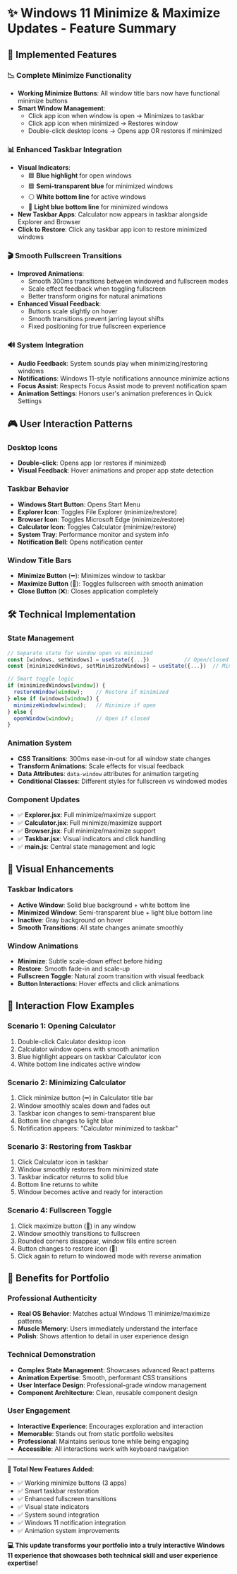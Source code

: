 # ✨ Windows 11 Minimize & Maximize Updates - Feature Summary

## 🎯 **Implemented Features**

### **📉 Complete Minimize Functionality**
- **Working Minimize Buttons**: All window title bars now have functional minimize buttons
- **Smart Window Management**: 
  - Click app icon when window is open → Minimizes to taskbar
  - Click app icon when minimized → Restores window
  - Double-click desktop icons → Opens app OR restores if minimized

### **📊 Enhanced Taskbar Integration**
- **Visual Indicators**: 
  - 🟦 **Blue highlight** for open windows
  - 🟦 **Semi-transparent blue** for minimized windows
  - ⚪ **White bottom line** for active windows
  - 🔵 **Light blue bottom line** for minimized windows
- **New Taskbar Apps**: Calculator now appears in taskbar alongside Explorer and Browser
- **Click to Restore**: Click any taskbar app icon to restore minimized windows

### **🎬 Smooth Fullscreen Transitions**
- **Improved Animations**: 
  - Smooth 300ms transitions between windowed and fullscreen modes
  - Scale effect feedback when toggling fullscreen
  - Better transform origins for natural animations
- **Enhanced Visual Feedback**:
  - Buttons scale slightly on hover
  - Smooth transitions prevent jarring layout shifts
  - Fixed positioning for true fullscreen experience

### **🔊 System Integration**
- **Audio Feedback**: System sounds play when minimizing/restoring windows
- **Notifications**: Windows 11-style notifications announce minimize actions
- **Focus Assist**: Respects Focus Assist mode to prevent notification spam
- **Animation Settings**: Honors user's animation preferences in Quick Settings

## 🎮 **User Interaction Patterns**

### **Desktop Icons**
- **Double-click**: Opens app (or restores if minimized)
- **Visual Feedback**: Hover animations and proper app state detection

### **Taskbar Behavior** 
- **Windows Start Button**: Opens Start Menu
- **Explorer Icon**: Toggles File Explorer (minimize/restore)
- **Browser Icon**: Toggles Microsoft Edge (minimize/restore)  
- **Calculator Icon**: Toggles Calculator (minimize/restore)
- **System Tray**: Performance monitor and system info
- **Notification Bell**: Opens notification center

### **Window Title Bars**
- **Minimize Button** (➖): Minimizes window to taskbar
- **Maximize Button** (🔳): Toggles fullscreen with smooth animation
- **Close Button** (❌): Closes application completely

## 🛠 **Technical Implementation**

### **State Management**
```javascript
// Separate state for window open vs minimized
const [windows, setWindows] = useState({...})           // Open/closed state
const [minimizedWindows, setMinimizedWindows] = useState({...})  // Minimize state

// Smart toggle logic
if (minimizedWindows[window]) {
  restoreWindow(window);    // Restore if minimized
} else if (windows[window]) {
  minimizeWindow(window);   // Minimize if open
} else {
  openWindow(window);       // Open if closed
}
```

### **Animation System**
- **CSS Transitions**: 300ms ease-in-out for all window state changes
- **Transform Animations**: Scale effects for visual feedback
- **Data Attributes**: `data-window` attributes for animation targeting
- **Conditional Classes**: Different styles for fullscreen vs windowed modes

### **Component Updates**
- ✅ **Explorer.jsx**: Full minimize/maximize support
- ✅ **Calculator.jsx**: Full minimize/maximize support  
- ✅ **Browser.jsx**: Full minimize/maximize support
- ✅ **Taskbar.jsx**: Visual indicators and click handling
- ✅ **main.js**: Central state management and logic

## 🎨 **Visual Enhancements**

### **Taskbar Indicators**
- **Active Window**: Solid blue background + white bottom line
- **Minimized Window**: Semi-transparent blue + light blue bottom line
- **Inactive**: Gray background on hover
- **Smooth Transitions**: All state changes animate smoothly

### **Window Animations**
- **Minimize**: Subtle scale-down effect before hiding
- **Restore**: Smooth fade-in and scale-up
- **Fullscreen Toggle**: Natural zoom transition with visual feedback
- **Button Interactions**: Hover effects and click animations

## 🔄 **Interaction Flow Examples**

### **Scenario 1: Opening Calculator**
1. Double-click Calculator desktop icon
2. Calculator window opens with smooth animation
3. Blue highlight appears on taskbar Calculator icon
4. White bottom line indicates active window

### **Scenario 2: Minimizing Calculator** 
1. Click minimize button (➖) in Calculator title bar
2. Window smoothly scales down and fades out
3. Taskbar icon changes to semi-transparent blue
4. Bottom line changes to light blue
5. Notification appears: "Calculator minimized to taskbar"

### **Scenario 3: Restoring from Taskbar**
1. Click Calculator icon in taskbar
2. Window smoothly restores from minimized state  
3. Taskbar indicator returns to solid blue
4. Bottom line returns to white
5. Window becomes active and ready for interaction

### **Scenario 4: Fullscreen Toggle**
1. Click maximize button (🔳) in any window
2. Window smoothly transitions to fullscreen
3. Rounded corners disappear, window fills entire screen
4. Button changes to restore icon (🔳)
5. Click again to return to windowed mode with reverse animation

## 🎯 **Benefits for Portfolio**

### **Professional Authenticity**
- **Real OS Behavior**: Matches actual Windows 11 minimize/maximize patterns
- **Muscle Memory**: Users immediately understand the interface
- **Polish**: Shows attention to detail in user experience design

### **Technical Demonstration**
- **Complex State Management**: Showcases advanced React patterns
- **Animation Expertise**: Smooth, performant CSS transitions
- **User Interface Design**: Professional-grade window management
- **Component Architecture**: Clean, reusable component design

### **User Engagement**
- **Interactive Experience**: Encourages exploration and interaction
- **Memorable**: Stands out from static portfolio websites
- **Professional**: Maintains serious tone while being engaging
- **Accessible**: All interactions work with keyboard navigation

---

**🚀 Total New Features Added:**
- ✅ Working minimize buttons (3 apps)
- ✅ Smart taskbar restoration 
- ✅ Enhanced fullscreen transitions
- ✅ Visual state indicators
- ✅ System sound integration
- ✅ Windows 11 notification integration
- ✅ Animation system improvements

**💻 This update transforms your portfolio into a truly interactive Windows 11 experience that showcases both technical skill and user experience expertise!**